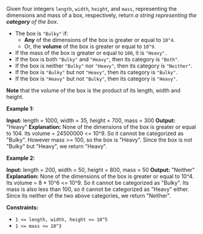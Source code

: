 
Given four integers  `length`,  `width`,  `height`, and  `mass`, representing the dimensions and mass of a box, respectively, return  _a string representing the  **category**  of the box_.

-   The box is  `"Bulky"`  if:
    -   **Any**  of the dimensions of the box is greater or equal to  `10^4`.
    -   Or, the  **volume**  of the box is greater or equal to  `10^9`.
-   If the mass of the box is greater or equal to  `100`, it is  `"Heavy".`
-   If the box is both  `"Bulky"`  and  `"Heavy"`, then its category is  `"Both"`.
-   If the box is neither  `"Bulky"`  nor  `"Heavy"`, then its category is  `"Neither"`.
-   If the box is  `"Bulky"`  but not  `"Heavy"`, then its category is  `"Bulky"`.
-   If the box is  `"Heavy"`  but not  `"Bulky"`, then its category is  `"Heavy"`.

**Note**  that the volume of the box is the product of its length, width and height.

**Example 1:**

**Input:** length = 1000, width = 35, height = 700, mass = 300
**Output:** "Heavy"
**Explanation:**
None of the dimensions of the box is greater or equal to 104.
Its volume = 24500000 <= 10^9. So it cannot be categorized as "Bulky".
However mass >= 100, so the box is "Heavy".
Since the box is not "Bulky" but "Heavy", we return "Heavy".

**Example 2:**

**Input:** length = 200, width = 50, height = 800, mass = 50
**Output:** "Neither"
**Explanation:**
None of the dimensions of the box is greater or equal to 10^4.
Its volume = 8 * 10^6 <= 10^9. So it cannot be categorized as "Bulky".
Its mass is also less than 100, so it cannot be categorized as "Heavy" either.
Since its neither of the two above categories, we return "Neither".

**Constraints:**

-   `1 <= length, width, height <= 10^5`
-   `1 <= mass <= 10^3`